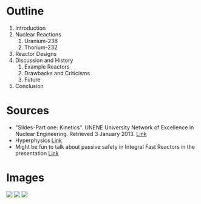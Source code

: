 Outline
=======
1. Introduction
2. Nuclear Reactions
    1. Uranium-238
    2. Thorium-232
3. Reactor Designs
4. Discussion and History
    1. Example Reactors
    2. Drawbacks and Criticisms
    3. Future
5. Conclusion

Sources
=======
* "Slides-Part one: Kinetics". UNENE University Network of Excellence in Nuclear Engineering. Retrieved 3 January 2013. [Link](https://unene.ca/wp-content/uploads/file/courses/un802/1_neutron_reactions_&_beam_reaction_rates.pdf)
* Hyperphysics [Link](http://hyperphysics.phy-astr.gsu.edu/hbase/nucene/fasbre.html)
* Might be fun to talk about passive safety in Integral Fast Reactors in the presentation [Link](http://en.wikipedia.org/wiki/Integral_fast_reactor#Passive_safety)

Images
======
![](http://upload.wikimedia.org/wikipedia/commons/c/c2/Ebr1core.png)
![](http://static.panoramio.com/photos/large/24221230.jpg)
![](http://upload.wikimedia.org/wikipedia/commons/thumb/4/46/LMFBR_schematics2.svg/1000px-LMFBR_schematics2.svg.png)